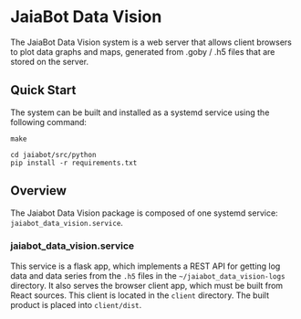 # JaiaBot Data Vision

The JaiaBot Data Vision system is a web server that allows client browsers to plot data graphs and maps, generated from .goby / .h5 files that are stored on the server.

## Quick Start

The system can be built and installed as a systemd service using the following command:

`make`

```
cd jaiabot/src/python
pip install -r requirements.txt
```

## Overview

The Jaiabot Data Vision package is composed of one systemd service: `jaiabot_data_vision.service`.

### jaiabot_data_vision.service

This service is a flask app, which implements a REST API for getting log data and data series from the `.h5` files in the `~/jaiabot_data_vision-logs` directory. It also serves the browser client app, which must be built from React sources. This client is located in the `client` directory. The built product is placed into `client/dist`.
